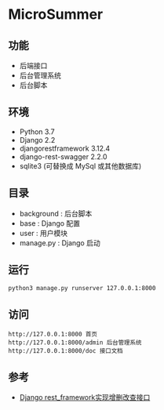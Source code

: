 # MicroSummer

## 功能

- 后端接口
- 后台管理系统
- 后台脚本

## 环境

- Python 3.7
- Django 2.2
- djangorestframework 3.12.4
- django-rest-swagger 2.2.0
- sqlite3 (可替换成 MySql 或其他数据库)

## 目录

- background : 后台脚本
- base : Django 配置
- user : 用户模块
- manage.py : Django 启动

## 运行

```
python3 manage.py runserver 127.0.0.1:8000
```

## 访问

```
http://127.0.0.1:8000 首页
http://127.0.0.1:8000/admin 后台管理系统
http://127.0.0.1:8000/doc 接口文档
```

## 参考

- [Django rest_framework实现增删改查接口](https://www.cnblogs.com/ghylpb/p/12115512.html)
